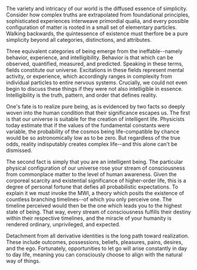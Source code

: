 The variety and intricacy of our world is the diffused essence of simplicity. Consider how complex truths are extrapolated from foundational principles, sophisticated experiences interweave primordial qualia, and every possible configuration of matter is rooted in a small set of elementary particles. Walking backwards, the quintessence of existence must therfore be a pure simplicity beyond all categories, distinctions, and attributes.

Three equivalent categories of being emerge from the ineffable--namely behavior, experience, and intelligibility. Behavior is that which can be observed, quantified, measured, and predicted. Speaking in these terms, fields constitute our universe. Excitations in these fields represent mental activity, or experience, which accordingly ranges in complexity from individual particles to entire nervous systems. Crucially, we could not even begin to discuss these things if they were not also intelligible in essence. Intelligibility is the truth, pattern, and order that defines reality.

One's fate is to realize pure being, as is evidenced by two facts so deeply woven into the human condition that their significance escapes us. The first is that our universe is suitable for the creation of intelligent life. Physicists today estimate that if the values of the fundamental constants were variable, the probability of the cosmos being life-compatible by chance would be so astronomically low as to be zero. But regardless of the true odds, reality indisputably creates complex life--and this alone can't be dismissed.

The second fact is simply that you are an intelligent being. The particular physical configuration of our universe rose your stream of consciousness from commonplace matter to the level of human awareness. Given the corporeal scarcity and existential significance of higher-order life, this is a degree of personal fortune that defies all probabilistic expectations. To explain it we must invoke the MWI, a theory which posits the existence of countless branching timelines--of which you only perceive one. The timeline perceived would then be the one which leads you to the highest state of being. That way, every stream of consciousness fulfills their destiny within their respective timelines, and the miracle of your humanity is rendered ordinary, unprivileged, and expected.

Detachment from all derivative identities is the long path toward realization. These include outcomes, possessions, beliefs, pleasures, pains, desires, and the ego. Fortunately, opportunities to let go will arise constantly in day to day life, meaning you can consciously choose to align with the natural way of things.
